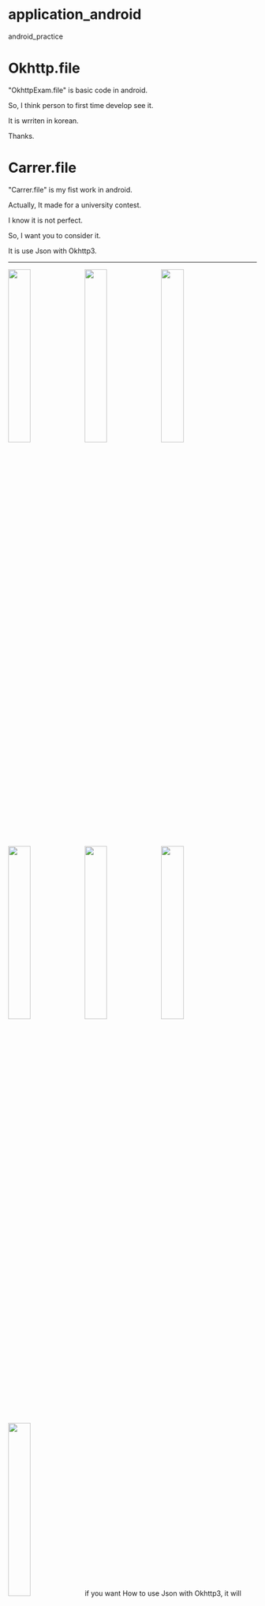 # application_android
android_practice

# Okhttp.file

"OkhttpExam.file" is basic code in android.

So, I think person to first time develop see it.

It is wrriten in korean.

Thanks.

# Carrer.file
"Carrer.file" is my fist work in android.

Actually, It made for a university contest.

I know it is not perfect.

So, I want you to consider it.

It is use Json with Okhttp3.

---------------
<img src="https://user-images.githubusercontent.com/37543606/54329553-7cb65780-4655-11e9-8ea6-978d84a58cbe.png" width="30%"> <img src="https://user-images.githubusercontent.com/37543606/54329555-7cb65780-4655-11e9-969e-bb87cf26128c.png" width="30%"> <img src="https://user-images.githubusercontent.com/37543606/54329556-7cb65780-4655-11e9-8c12-a2f0a7398233.png" width="30%"> <img src="https://user-images.githubusercontent.com/37543606/54329557-7d4eee00-4655-11e9-80c5-510b048324ce.png" width="30%"> <img src="https://user-images.githubusercontent.com/37543606/54329558-7d4eee00-4655-11e9-86e0-7cb72f66d852.png" width="30%"> <img src="https://user-images.githubusercontent.com/37543606/54329559-7d4eee00-4655-11e9-95e1-1b0a8ea94e6e.png" width="30%"> <img src="https://user-images.githubusercontent.com/37543606/54329560-7de78480-4655-11e9-881a-aee1c11cca7b.png" width="30%">
if you want How to use Json with Okhttp3, it will become not bad sample.

It is wrriten in Korean.

Thanks.
